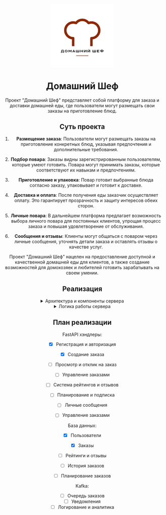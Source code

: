<div id="header" align="center">
  <img src="/logo.png" width="200"/>

# Домашний Шеф

Проект "Домашний Шеф" представляет собой платформу для заказа и доставки домашней еды, где пользователи могут размещать свои заказы на приготовление блюд.

## Суть проекта

1. **Размещение заказа**: Пользователи могут размещать заказы на приготовление конкретных блюд, указывая предпочтения и дополнительные требования.

2. **Подбор повара**: Заказы видны зарегистрированным пользователям, которые умеют готовить. Повара могут принимать заказы, которые соответствуют их навыкам и предпочтениям.

3. **Приготовление и упаковка**: Повар готовит выбранные блюда согласно заказу, упаковывает и готовит к доставке.

4. **Доставка и оплата**: После получения еды заказчик осуществляет оплату. Это гарантирует прозрачность и защиту интересов обеих сторон.

5. **Личные повара**: В дальнейшем платформа предлагает возможность выбора личного повара для постоянных клиентов, упрощая процесс заказа и повышая удовлетворение от обслуживания.

6. **Сообщения и отзывы**: Клиенты могут общаться с поваром через личные сообщения, уточнять детали заказа и оставлять отзывы о качестве услуг.

Проект "Домашний Шеф" нацелен на предоставление доступной и качественной домашней еды для клиентов, а также создание возможностей для домохозяек и любителей готовить зарабатывать на своем умении.

## Реализация

<details> 
<summary> Архитектура и компоненты сервера </summary>


1. **API сервер (FastAPI)**
   - **Регистрация и авторизация**: Пользователи могут зарегистрироваться и войти в систему. Разделение на типы пользователей: заказчик и повар.
   - **Создание заказа**: Заказчики могут создавать заказы, указывая детали блюда, предпочтительное время доставки и другую информацию.
   - **Просмотр и отклик на заказ**: Повар может просматривать доступные заказы и откликаться на них. Заказчик выбирает повара из откликнувшихся.
   - **Управление заказами**: Заказчики могут отслеживать статус своих заказов, а повара — управлять принятыми заказами.
   - **Система рейтингов и отзывов**: Заказчики могут оставлять отзывы и рейтинги после получения заказа.
   - **Планирование и подписка**: Возможность создания повторяющихся заказов и подписки на регулярные поставки еды.
   - **Личные сообщения**: Введение системы личных сообщений для прямой коммуникации между заказчиками и поварами.

2. **База данных (PostgreSQL)**

   - **Пользователи**: Таблицы для хранения информации о пользователях (регистрация, авторизация, типы пользователей).
   - **Заказы**: Таблицы для хранения информации о заказах (детали блюда, статус, заказчик, повар).
   - **Рейтинги и отзывы**: Таблицы для хранения отзывов и рейтингов.
   - **История заказов**: Таблицы для хранения истории заказов и транзакций.
   - **Планирование заказов**: Таблицы для хранения информации о повторяющихся заказах и подписках.

3. **Сообщения и асинхронная обработка (Kafka)**

   - **Очередь заказов**: Использование Kafka для обработки заказов и уведомлений (например, новые заказы, отклики поваров).
   - **Уведомления**: Асинхронные уведомления пользователям о статусах заказов (создан, принят, готов, доставлен).
   - **Логирование и аналитика**: Сбор данных для логирования и аналитики через Kafka.

4. **Контейнеризация и развертывание (Docker)**

   - **API сервер**: Контейнеризация FastAPI приложения.
   - **База данных**: Контейнеризация PostgreSQL.
   - **Kafka**: Контейнеризация Kafka брокера и необходимых компонентов.
   - **Оркестрация**: Использование Docker Compose или Kubernetes для управления контейнерами и их зависимостями.
</details>

<details> 
<summary> Логика работы сервера </summary>

1. **Регистрация и авторизация**

   - Пользователь регистрируется на платформе, указывая свои данные и выбирая тип пользователя (заказчик или повар).
   - Данные пользователя сохраняются в PostgreSQL.
   - Пользователь авторизуется и получает токен доступа для дальнейших действий.

2. **Создание заказа**

   - Заказчик создает новый заказ через API, указывая детали блюда, предпочтительное время доставки и другую информацию.
   - Данные заказа сохраняются в PostgreSQL и отправляются в очередь Kafka для обработки.
    
3. **Просмотр и отклик на заказ**

   - Повар просматривает доступные заказы через API.
   - Повар откликается на интересующий заказ, и его отклик сохраняется в PostgreSQL.
   - Заказчик получает уведомление о новых откликах через Kafka.

4. **Выбор повара и подтверждение заказа**

   - Заказчик просматривает отклики и выбирает повара.
   - Заказ обновляется в PostgreSQL, и повар получает уведомление о принятии заказа через Kafka.

5. **Управление заказами**

   - Повар обновляет статус заказа (готовится, готов, доставлен) через API.
   - Заказчик получает уведомления о каждом изменении статуса через Kafka.

6. **Рейтинги и отзывы**

   - После получения заказа заказчик оставляет отзыв и рейтинг через API.
   - Отзыв и рейтинг сохраняются в PostgreSQL и доступны для просмотра другим пользователям.

7. **Планирование и подписка**

   - Заказчик может создавать повторяющиеся заказы или подписываться на регулярные поставки еды.
   - Данные о планируемых заказах сохраняются в PostgreSQL и обрабатываются через асинхронные задачи с использованием Kafka.


</details>

## План реализации

FastAPI хэндлеры:


- [x] Регистрация и авторизация
- [x] Создание заказа
- [ ] Просмотр и отклик на заказ
- [ ] Управление заказами
- [ ] Система рейтингов и отзывов
- [ ] Планирование и подписка
- [ ] Личные сообщения
- [ ] Управление заказами


База данных:


- [x] Пользователи
- [x] Заказы
- [ ] Рейтинги и отзывы
- [ ] История заказов
- [ ] Планирование заказов


Kafka:


- [ ] Очередь заказов
- [ ] Уведомления
- [ ] Логирование и аналитика
